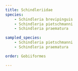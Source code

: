 ```yaml
---
title: Schindleriidae
species:
    - Schindleria brevipinguis
    - Schindleria pietschmanni
    - Schindleria praematura

sampled_species:
    - Schindleria pietschmanni
    - Schindleria praematura

order: Gobiiformes

---
```

